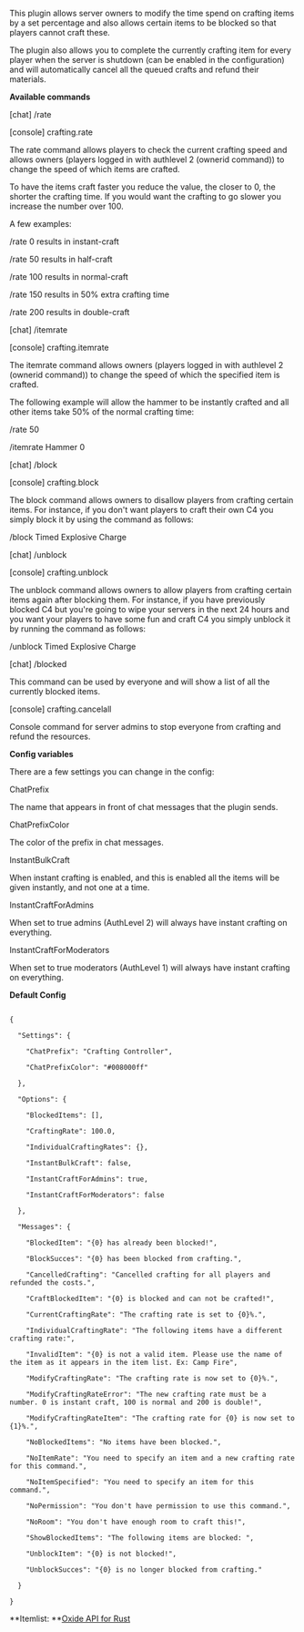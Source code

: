 This plugin allows server owners to modify the time spend on crafting items by a set percentage and also allows certain items to be blocked so that players cannot craft these.


The plugin also allows you to complete the currently crafting item for every player when the server is shutdown (can be enabled in the configuration) and will automatically cancel all the queued crafts and refund their materials.

**Available commands**

[chat] /rate <rate>

[console] crafting.rate <rate>

The rate command allows players to check the current crafting speed and allows owners (players logged in with authlevel 2 (ownerid command)) to change the speed of which items are crafted.


To have the items craft faster you reduce the value, the closer to 0, the shorter the crafting time. If you would want the crafting to go slower you increase the number over 100.

A few examples:

/rate 0 results in instant-craft

/rate 50 results in half-craft

/rate 100 results in normal-craft

/rate 150 results in 50% extra crafting time

/rate 200 results in double-craft


[chat] /itemrate <item> <rate>

[console] crafting.itemrate <item> <rate>

The itemrate command allows owners (players logged in with authlevel 2 (ownerid command)) to change the speed of which the specified item is crafted.


The following example will allow the hammer to be instantly crafted and all other items take 50% of the normal crafting time:

/rate 50

/itemrate Hammer 0


[chat] /block <item name>

[console] crafting.block <item name>

The block command allows owners to disallow players from crafting certain items. For instance, if you don't want players to craft their own C4 you simply block it by using the command as follows:

/block Timed Explosive Charge


[chat] /unblock <item name>

[console] crafting.unblock <item name>

The unblock command allows owners to allow players from crafting certain items again after blocking them. For instance, if you have previously blocked C4 but you're going to wipe your servers in the next 24 hours and you want your players to have some fun and craft C4 you simply unblock it by running the command as follows:

/unblock Timed Explosive Charge

[chat] /blocked

This command can be used by everyone and will show a list of all the currently blocked items.


[console] crafting.cancelall

Console command for server admins to stop everyone from crafting and refund the resources.

**Config variables**

There are a few settings you can change in the config:


ChatPrefix

The name that appears in front of chat messages that the plugin sends.

ChatPrefixColor

The color of the prefix in chat messages.

InstantBulkCraft

When instant crafting is enabled, and this is enabled all the items will be given instantly, and not one at a time.

InstantCraftForAdmins

When set to true admins (AuthLevel 2) will always have instant crafting on everything.

InstantCraftForModerators

When set to true moderators (AuthLevel 1) will always have instant crafting on everything.

**Default Config**

````

{

  "Settings": {

    "ChatPrefix": "Crafting Controller",

    "ChatPrefixColor": "#008000ff"

  },

  "Options": {

    "BlockedItems": [],

    "CraftingRate": 100.0,

    "IndividualCraftingRates": {},

    "InstantBulkCraft": false,

    "InstantCraftForAdmins": true,

    "InstantCraftForModerators": false

  },

  "Messages": {

    "BlockedItem": "{0} has already been blocked!",

    "BlockSucces": "{0} has been blocked from crafting.",

    "CancelledCrafting": "Cancelled crafting for all players and refunded the costs.",

    "CraftBlockedItem": "{0} is blocked and can not be crafted!",

    "CurrentCraftingRate": "The crafting rate is set to {0}%.",

    "IndividualCraftingRate": "The following items have a different crafting rate:",

    "InvalidItem": "{0} is not a valid item. Please use the name of the item as it appears in the item list. Ex: Camp Fire",

    "ModifyCraftingRate": "The crafting rate is now set to {0}%.",

    "ModifyCraftingRateError": "The new crafting rate must be a number. 0 is instant craft, 100 is normal and 200 is double!",

    "ModifyCraftingRateItem": "The crafting rate for {0} is now set to {1}%.",

    "NoBlockedItems": "No items have been blocked.",

    "NoItemRate": "You need to specify an item and a new crafting rate for this command.",

    "NoItemSpecified": "You need to specify an item for this command.",

    "NoPermission": "You don't have permission to use this command.",

    "NoRoom": "You don't have enough room to craft this!",

    "ShowBlockedItems": "The following items are blocked: ",

    "UnblockItem": "{0} is not blocked!",

    "UnblockSucces": "{0} is no longer blocked from crafting."

  }

}
````


**Itemlist: **[Oxide API for Rust](http://docs.oxidemod.org/rust/#item-list)
